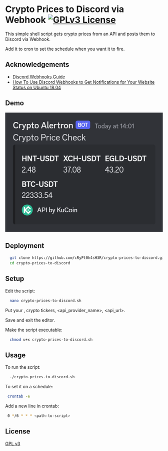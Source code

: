 
# Crypto Prices to Discord via Webhook [![GPLv3 License](https://img.shields.io/badge/License-GPL%20v3-yellow.svg)](https://opensource.org/licenses/)

This simple shell script gets crypto prices from an API and posts them to Discord via Webhook.

Add it to cron to set the schedule when you want it to fire.

## Acknowledgements

 - [Discord Webhooks Guide](https://birdie0.github.io/discord-webhooks-guide/)
 - [How To Use Discord Webhooks to Get Notifications for Your Website Status on Ubuntu 18.04](https://www.digitalocean.com/community/tutorials/how-to-use-discord-webhooks-to-get-notifications-for-your-website-status-on-ubuntu-18-04)

## Demo

![App Screenshot](https://raw.githubusercontent.com/cRyPt0h4sH3R/check-crypto-prices-discord-webhook/main/demo.png)

## Deployment

```bash
  git clone https://github.com/cRyPt0h4sH3R/crypto-prices-to-discord.git
  cd crypto-prices-to-discord
```

## Setup

Edit the script:

```bash
  nano crypto-prices-to-discord.sh
```
Put your <discord-webhook>, crypto tickers, <api_provider_name>, <api_url>.

Save and exit the editor.

Make the script executable:

```bash
  chmod u+x crypto-prices-to-discord.sh
```

## Usage

To run the script:

```bash
  ./crypto-prices-to-discord.sh
```

 To set it on a schedule:
 
 ```bash
  crontab -e
```
 
 Add a new line in crontab:
 
 ```bash
  0 */6 * * * <path-to-script>
```

## License

[GPL v3](https://opensource.org/license/gpl-3-0/)
